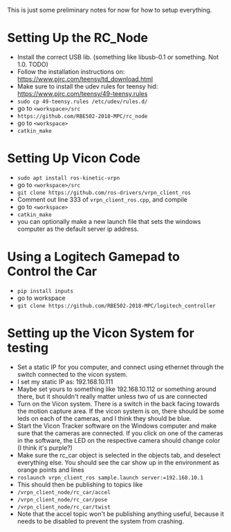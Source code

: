 This is just some preliminary notes for now for how to setup everything.

# Setting Up the RC_Node
* Install the correct USB lib.  (something like libusb-0.1 or something.  Not 1.0.  TODO)
* Follow the installation instructions on: https://www.pjrc.com/teensy/td_download.html
* Make sure to install the udev rules for teensy hid: https://www.pjrc.com/teensy/49-teensy.rules
* `sudo cp 49-teensy.rules /etc/udev/rules.d/`
* go to `<workspace>/src`
* `https://github.com/RBE502-2018-MPC/rc_node`
* go to `<workspace>`
* `catkin_make` 

# Setting Up Vicon Code
* `sudo apt install ros-kinetic-vrpn`
* go to `<workspace>/src`
* `git clone https://github.com/ros-drivers/vrpn_client_ros`
* Comment out line 333 of `vrpn_client_ros.cpp`, and compile
* go to `<workspace>`
* `catkin_make`
* you can optionally make a new launch file that sets the windows computer as the default server ip address.

# Using a Logitech Gamepad to Control the Car
* `pip install inputs`
* go to workspace
* `git clone https://github.com/RBE502-2018-MPC/logitech_controller`

# Setting up the Vicon System for testing
* Set a static IP for you computer, and connect using ethernet through the switch connected to the vicon system.
* I set my static IP as: 192.168.10.111
* Maybe set yours to something like 192.168.10.112 or something around there, but it shouldn't really matter unless two of us are connected
* Turn on the Vicon system.  There is a switch in the back facing towards the motion capture area.  If the vicon system is on, there should be some leds on each of the cameras, and I think they should be blue.
* Start the Vicon Tracker software on the Windows computer and make sure that the cameras are connected.  If you click on one of the cameras in the software, the LED on the respective camera should change color (I think it's purple?)
* Make sure the rc_car object is selected in the objects tab, and deselect everything else.  You should see the car show up in the environment as orange points and lines
* `roslaunch vrpn_client_ros sample.launch server:=192.168.10.1`
* This should then be publishing to topics like
* `/vrpn_client_node/rc_car/accel`
* `/vrpn_client_node/rc_car/pose`
* `/vrpn_client_node/rc_car/twist`
* Note that the accel topic won't be publishing anything useful, because it needs to be disabled to prevent the system from crashing.
